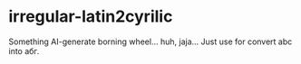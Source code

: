 # irregular-latin2cyrilic
Something AI-generate borning wheel... huh, jaja... Just use for convert abc into абг.
